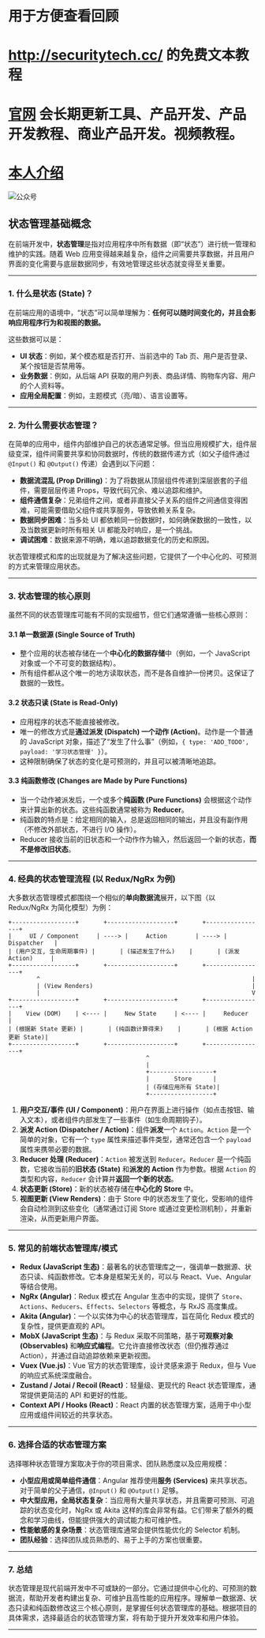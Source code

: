   
 # 用于方便查看回顾
 # http://securitytech.cc/ 的免费文本教程
 
 # [官网](securitytech.cc) 会长期更新工具、产品开发、产品开发教程、商业产品开发。视频教程。
 
 # [本人介绍](http://securitytech.cc/about)
 
 ![公众号](https://github.com/haidragon/haidragon/blob/main/gzh.png)

 

## 状态管理基础概念

在前端开发中，**状态管理**是指对应用程序中所有数据（即“状态”）进行统一管理和维护的实践。随着 Web 应用变得越来越复杂，组件之间需要共享数据，并且用户界面的变化需要与底层数据同步，有效地管理这些状态就变得至关重要。

-----

### 1\. 什么是状态 (State)？

在前端应用的语境中，“状态”可以简单理解为：**任何可以随时间变化的，并且会影响应用程序行为和视图的数据。**

这些数据可以是：

  * **UI 状态**：例如，某个模态框是否打开、当前选中的 Tab 页、用户是否登录、某个按钮是否禁用等。
  * **业务数据**：例如，从后端 API 获取的用户列表、商品详情、购物车内容、用户的个人资料等。
  * **应用全局配置**：例如，主题模式（亮/暗）、语言设置等。

-----

### 2\. 为什么需要状态管理？

在简单的应用中，组件内部维护自己的状态通常足够。但当应用规模扩大，组件层级变深，组件间需要共享和协同数据时，传统的数据传递方式（如父子组件通过 `@Input()` 和 `@Output()` 传递）会遇到以下问题：

  * **数据流混乱 (Prop Drilling)**：为了将数据从顶层组件传递到深层嵌套的子组件，需要层层传递 Props，导致代码冗余、难以追踪和维护。
  * **组件通信复杂**：兄弟组件之间，或者非直接父子关系的组件之间通信变得困难，可能需要借助父组件或共享服务，导致依赖关系复杂。
  * **数据同步困难**：当多处 UI 都依赖同一份数据时，如何确保数据的一致性，以及当数据更新时所有相关 UI 都能及时响应，是一个挑战。
  * **调试困难**：数据来源不明确，难以追踪数据变化的历史和原因。

状态管理模式和库的出现就是为了解决这些问题，它提供了一个中心化的、可预测的方式来管理应用状态。

-----

### 3\. 状态管理的核心原则

虽然不同的状态管理库可能有不同的实现细节，但它们通常遵循一些核心原则：

#### 3.1 单一数据源 (Single Source of Truth)

  * 整个应用的状态被存储在一个**中心化的数据存储**中（例如，一个 JavaScript 对象或一个不可变的数据结构）。
  * 所有组件都从这个唯一的地方读取状态，而不是各自维护一份拷贝。这保证了数据的一致性。

#### 3.2 状态只读 (State is Read-Only)

  * 应用程序的状态不能直接被修改。
  * 唯一的修改方式是**通过派发 (Dispatch) 一个动作 (Action)**。动作是一个普通的 JavaScript 对象，描述了“发生了什么事”（例如，`{ type: 'ADD_TODO', payload: '学习状态管理' }`）。
  * 这种限制确保了状态的变化是可预测的，并且可以被清晰地追踪。

#### 3.3 纯函数修改 (Changes are Made by Pure Functions)

  * 当一个动作被派发后，一个或多个**纯函数 (Pure Functions)** 会根据这个动作来计算出新的状态。这些纯函数通常被称为 **Reducer**。
  * 纯函数的特点是：给定相同的输入，总是返回相同的输出，并且没有副作用（不修改外部状态，不进行 I/O 操作）。
  * Reducer 接收当前的旧状态和一个动作作为输入，然后返回一个新的状态，**而不是修改旧状态**。

-----

### 4\. 经典的状态管理流程 (以 Redux/NgRx 为例)

大多数状态管理模式都围绕一个相似的**单向数据流**展开，以下图（以 Redux/NgRx 为简化模型）为例：

```
+------------------+       +-------------------+       +-----------------+
|     UI / Component     | ----> |     Action        | ----> |    Dispatcher   |
| (用户交互, 生命周期事件) |       | (描述发生了什么)    |       | (派发 Action)     |
+------------------+       +-------------------+       +-----------------+
        ^                                                            |
        | (View Renders)                                             |
        |                                                            V
+------------------+       +-------------------+       +-----------------+
|    View (DOM)    | <---- |     New State     | <---- |     Reducer     |
| (根据新 State 更新) |       | (纯函数计算得来)    |       | (根据 Action 更新 State)|
+------------------+       +-------------------+       +-----------------+
                                       ^
                                       |
                                       +------------------+
                                       |       Store      |
                                       | (存储应用所有 State)|
                                       +------------------+
```

1.  **用户交互/事件 (UI / Component)**：用户在界面上进行操作（如点击按钮、输入文本），或者组件内部发生了一些事件（如生命周期钩子）。
2.  **派发 Action (Dispatcher / Action)**：组件**派发**一个 `Action`。`Action` 是一个简单的对象，它有一个 `type` 属性来描述事件类型，通常还包含一个 `payload` 属性来携带必要的数据。
3.  **Reducer 处理 (Reducer)**：`Action` 被发送到 `Reducer`。`Reducer` 是一个纯函数，它接收当前的**旧状态 (State)** 和**派发的 Action** 作为参数。根据 `Action` 的类型和内容，`Reducer` 会计算并**返回一个新的状态**。
4.  **状态更新 (Store)**：新的状态被存储在**中心化的 Store** 中。
5.  **视图更新 (View Renders)**：由于 Store 中的状态发生了变化，受影响的组件会自动检测到这些变化（通常通过订阅 Store 或通过变更检测机制），并重新渲染，从而更新用户界面。

-----

### 5\. 常见的前端状态管理库/模式

  * **Redux (JavaScript 生态)**：最著名的状态管理库之一，强调单一数据源、状态只读、纯函数修改。它本身是框架无关的，可以与 React、Vue、Angular 等结合使用。
  * **NgRx (Angular)**：Redux 模式在 Angular 生态中的实现，提供了 `Store`、`Actions`、`Reducers`、`Effects`、`Selectors` 等概念，与 RxJS 高度集成。
  * **Akita (Angular)**：一个以实体为中心的状态管理库，旨在简化 Redux 模式的复杂性，提供更直观的 API。
  * **MobX (JavaScript 生态)**：与 Redux 采取不同策略，基于**可观察对象 (Observables)** 和**响应式编程**。它允许直接修改状态（但仍推荐通过 Action），并通过自动追踪依赖来更新视图。
  * **Vuex (Vue.js)**：Vue 官方的状态管理库，设计灵感来源于 Redux，但与 Vue 的响应式系统深度融合。
  * **Zustand / Jotai / Recoil (React)**：轻量级、更现代的 React 状态管理库，通常提供更简洁的 API 和更好的性能。
  * **Context API / Hooks (React)**：React 内置的状态管理方案，适用于中小型应用或组件间较近的共享状态。

-----

### 6\. 选择合适的状态管理方案

选择哪种状态管理方案取决于你的项目需求、团队熟悉度以及应用规模：

  * **小型应用或简单组件通信**：Angular 推荐使用**服务 (Services)** 来共享状态。对于简单的父子通信，`@Input()` 和 `@Output()` 足够。
  * **中大型应用，全局状态复杂**：当应用有大量共享状态，并且需要可预测、可追踪的状态变化时，NgRx 或 Akita 这样的库会非常有益。它们带来了额外的概念和学习曲线，但能提供强大的调试能力和可维护性。
  * **性能敏感的复杂场景**：状态管理库通常会提供性能优化的 Selector 机制。
  * **团队经验**：选择团队成员熟悉的、易于上手的方案也很重要。

-----

### 7\. 总结

状态管理是现代前端开发中不可或缺的一部分。它通过提供中心化的、可预测的数据流，帮助开发者构建出复杂、可维护且高性能的应用程序。理解单一数据源、状态只读和纯函数修改这三个核心原则，是掌握任何状态管理库的基础。根据项目的具体需求，选择最适合的状态管理方案，将有助于提升开发效率和用户体验。

-----